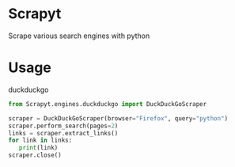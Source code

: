 # Scrapyt
 Scrape various search engines with python 

 # Usage

 duckduckgo
 ```python
from Scrapyt.engines.duckduckgo import DuckDuckGoScraper

scraper = DuckDuckGoScraper(browser="Firefox", query="python")
scraper.perform_search(pages=2)
links = scraper.extract_links()
for link in links:
    print(link)
scraper.close()
```
